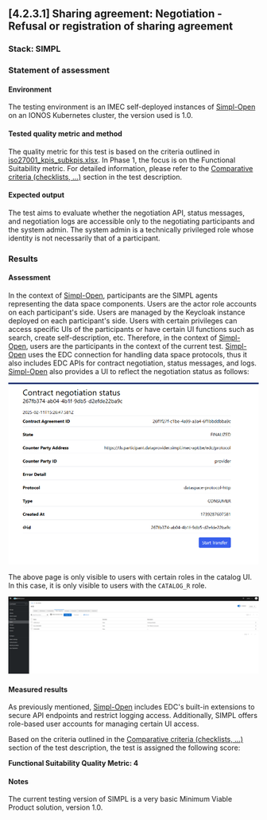 ## [4.2.3.1] Sharing agreement: Negotiation - Refusal or registration of sharing agreement
### Stack: SIMPL

### Statement of assessment
#### Environment

The testing environment is an IMEC self-deployed instances of [Simpl-Open](https://code.europa.eu/simpl/simpl-open) on
an IONOS Kubernetes cluster, the version used is 1.0.

#### Tested quality metric and method

The quality metric for this test is based on the criteria outlined
in [iso27001_kpis_subkpis.xlsx](../../../../../design_decisions/background_info/iso27001_kpis_subkpis.xlsx). In Phase 1,
the focus is on the Functional Suitability metric. For detailed information, please refer to
the [Comparative criteria (checklists, ...)](./test.md#comparative-criteria-checklists-) section in the test
description.

#### Expected output

The test aims to evaluate whether the negotiation API, status messages, and negotiation logs are accessible only to the
negotiating participants and the system admin. The system admin is a technically privileged role whose identity is not
necessarily that of a participant.

### Results
#### Assessment

In the context of [Simpl-Open](https://code.europa.eu/simpl/simpl-open), participants are the SIMPL agents representing
the data space components. Users are the actor role accounts on each participant's side.
Users are managed by the Keycloak instance deployed on each participant's side.
Users with certain privileges can access specific UIs of the participants or have certain UI functions such as search,
create self-description, etc.
Therefore, in the context of [Simpl-Open](https://code.europa.eu/simpl/simpl-open), users are the participants in the
context of the current test.
[Simpl-Open](https://code.europa.eu/simpl/simpl-open) uses the EDC connection for handling data space protocols, thus it
also includes EDC APIs for contract negotiation, status messages, and logs.
[Simpl-Open](https://code.europa.eu/simpl/simpl-open) also provides a UI to reflect the negotiation status as follows:

![SIMPL_catalog_UI.png](images/SIMPL_catalog_UI.png)

The above page is only visible to users with certain roles in the catalog UI. In this case, it is only visible to users with
the `CATALOG_R` role.

![SIMPL_keycloak_reader.png](images/SIMPL_keycloak_reader.png)

#### Measured results

As previously mentioned, [Simpl-Open](https://code.europa.eu/simpl/simpl-open) includes EDC's built-in extensions to
secure API endpoints and restrict logging access. Additionally, SIMPL offers role-based user accounts for managing
certain UI access.

Based on the criteria outlined in
the [Comparative criteria (checklists, ...)](./test.md#comparative-criteria-checklists-) section of the test
description, the test is assigned the following score:

**Functional Suitability Quality Metric: 4**

#### Notes

The current testing version of SIMPL is a very basic Minimum Viable Product solution, version 1.0.   
